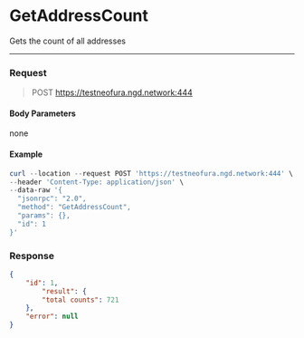 # GetAddressCount
Gets the count of all addresses
<hr>

### Request

> POST https://testneofura.ngd.network:444

#### Body Parameters

none


#### Example
```powershell
curl --location --request POST 'https://testneofura.ngd.network:444' \
--header 'Content-Type: application/json' \
--data-raw '{
  "jsonrpc": "2.0",
  "method": "GetAddressCount",
  "params": {},
  "id": 1
}'
```
### Response
```json
{
    "id": 1,
        "result": {
        "total counts": 721
    },
    "error": null
}
```

